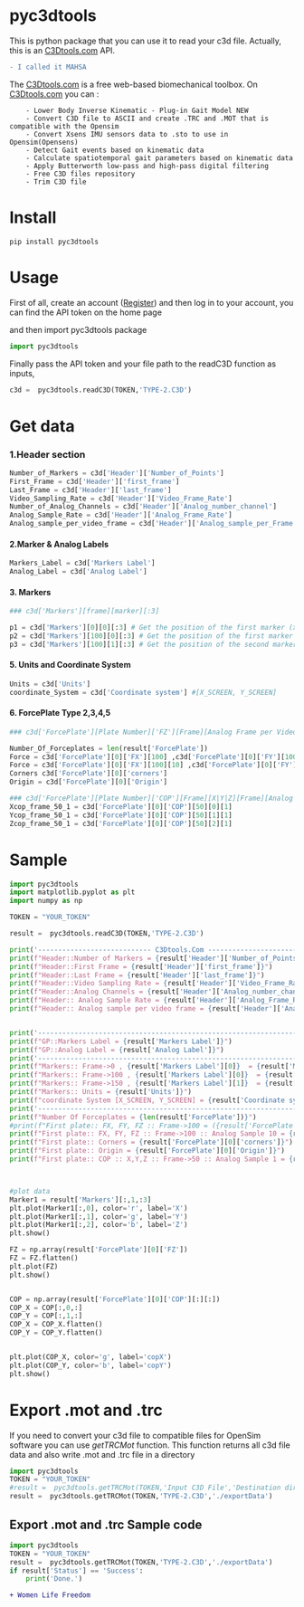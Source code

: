 # pyc3dtools 
This is python package that you can use it to read your c3d file. Actually, this is an [C3Dtools.com](https://c3dtools.com) API. 

```diff
- I called it MAHSA
```
The [C3Dtools.com](https://c3dtools.com) is a free web-based biomechanical toolbox.
On [C3Dtools.com](https://c3dtools.com) you can :

        - Lower Body Inverse Kinematic - Plug-in Gait Model NEW
        - Convert C3D file to ASCII and create .TRC and .MOT that is compatible with the Opensim
        - Convert Xsens IMU sensors data to .sto to use in Opensim(Opensens)
        - Detect Gait events based on kinematic data
        - Calculate spatiotemporal gait parameters based on kinematic data
        - Apply Butterworth low-pass and high-pass digital filtering
        - Free C3D files repository
        - Trim C3D file   


# Install
```
pip install pyc3dtools
```




# Usage
First of all, create an account ([Register](https://c3dtools.com/register)) and then log in to your account, you can find the API token on the home page

and then import pyc3dtools package
```python
import pyc3dtools
```
Finally pass the API token and your file path to the readC3D function as inputs,
```python
c3d =  pyc3dtools.readC3D(TOKEN,'TYPE-2.C3D')
```

# Get data
### 1.Header section
```python
Number_of_Markers = c3d['Header']['Number_of_Points']
First_Frame = c3d['Header']['first_frame']
Last_Frame = c3d['Header']['last_frame']
Video_Sampling_Rate = c3d['Header']['Video_Frame_Rate']
Number_of_Analog_Channels = c3d['Header']['Analog_number_channel']
Analog_Sample_Rate = c3d['Header']['Analog_Frame_Rate']
Analog_sample_per_video_frame = c3d['Header']['Analog_sample_per_Frame']
```
#### 2.Marker & Analog Labels
```python
Markers_Label = c3d['Markers Label']
Analog_Label = c3d['Analog Label']
```

#### 3. Markers

```python
### c3d['Markers'][frame][marker][:3]

p1 = c3d['Markers'][0][0][:3] # Get the position of the first marker (x,y,z) in the first frame 
p2 = c3d['Markers'][100][0][:3] # Get the position of the first marker (x,y,z) in the 100th frame
p3 = c3d['Markers'][100][1][:3] # Get the position of the second marker (x,y,z) in the 100th frame
```
#### 5. Units and Coordinate System

```python
Units = c3d['Units']
coordinate_System = c3d['Coordinate system'] #[X_SCREEN, Y_SCREEN]
```

#### 6. ForcePlate Type 2,3,4,5

```python
### c3d['ForcePlate'][Plate Number]['FZ'][Frame][Analog Frame per Video Frame]

Number_Of_Forceplates = len(result['ForcePlate'])
Force = c3d['ForcePlate'][0]['FX'][100] ,c3d['ForcePlate'][0]['FY'][100],c3d['ForcePlate'][0]['FZ'][100] 
Force = c3d['ForcePlate'][0]['FX'][100][10] ,c3d['ForcePlate'][0]['FY'][100][10],c3d['ForcePlate'][0]['FZ'][100][10] 
Corners c3d['ForcePlate'][0]['corners']
Origin = c3d['ForcePlate'][0]['Origin']

### c3d['ForcePlate'][Plate Number]['COP'][Frame][X|Y|Z][Frame][Analog Frame per Video Frame]
Xcop_frame_50_1 = c3d['ForcePlate'][0]['COP'][50][0][1]
Ycop_frame_50_1 = c3d['ForcePlate'][0]['COP'][50][1][1]
Zcop_frame_50_1 = c3d['ForcePlate'][0]['COP'][50][2][1]
```

# Sample
```python
import pyc3dtools
import matplotlib.pyplot as plt
import numpy as np

TOKEN = "YOUR_TOKEN"

result =  pyc3dtools.readC3D(TOKEN,'TYPE-2.C3D')

print('---------------------------- C3Dtools.Com ----------------------------')
print(f"Header::Number of Markers = {result['Header']['Number_of_Points']}")
print(f"Header::First Frame = {result['Header']['first_frame']}")
print(f"Header::Last Frame = {result['Header']['last_frame']}")
print(f"Header::Video Sampling Rate = {result['Header']['Video_Frame_Rate']}")
print(f"Header::Analog Channels = {result['Header']['Analog_number_channel']}")
print(f"Header:: Analog Sample Rate = {result['Header']['Analog_Frame_Rate']}")
print(f"Header:: Analog sample per video frame = {result['Header']['Analog_sample_per_Frame']}")


print('----------------------------------------------------------------------')
print(f"GP::Markers Label = {result['Markers Label']}")
print(f"GP::Analog Label = {result['Analog Label']}")
print('----------------------------------------------------------------------')
print(f"Markers:: Frame->0 , {result['Markers Label'][0]}  = {result['Markers'][0][0][:3]}")
print(f"Markers:: Frame->100 , {result['Markers Label'][0]}  = {result['Markers'][100][0][:3]}")
print(f"Markers:: Frame->150 , {result['Markers Label'][1]}  = {result['Markers'][150][1][:3]}")
print(f"Markers:: Units = {result['Units']}")
print(f"coordinate System [X_SCREEN, Y_SCREEN] = {result['Coordinate system']}")
print('----------------------------------------------------------------------')
print(f"Number Of Forceplates = {len(result['ForcePlate'])}")
#print(f"First plate:: FX, FY, FZ :: Frame->100 = ({result['ForcePlate'][0]['FX'][100] ,result['ForcePlate'][0]['FY'][100],result['ForcePlate'][0]['FZ'][100] })") # Analog sample per video frame is equal 20 
print(f"First plate:: FX, FY, FZ :: Frame->100 :: Analog Sample 10 = {result['ForcePlate'][0]['FX'][100][10] ,result['ForcePlate'][0]['FY'][100][10],result['ForcePlate'][0]['FZ'][100][10] }") # Analog sample per video frame is equal 20 
print(f"First plate:: Corners = {result['ForcePlate'][0]['corners']}")
print(f"First plate:: Origin = {result['ForcePlate'][0]['Origin']}")
print(f"First plate:: COP :: X,Y,Z :: Frame->50 :: Analog Sample 1 = {result['ForcePlate'][0]['COP'][50][0][1],result['ForcePlate'][0]['COP'][50][1][1],result['ForcePlate'][0]['COP'][50][2][1]}") # Analog sample per video frame is equal 20 



#plot data
Marker1 = result['Markers'][:,1,:3]
plt.plot(Marker1[:,0], color='r', label='X')
plt.plot(Marker1[:,1], color='g', label='Y')
plt.plot(Marker1[:,2], color='b', label='Z')
plt.show()

FZ = np.array(result['ForcePlate'][0]['FZ'])
FZ = FZ.flatten()
plt.plot(FZ)
plt.show()


COP = np.array(result['ForcePlate'][0]['COP'][:][:])
COP_X = COP[:,0,:]
COP_Y = COP[:,1,:]
COP_X = COP_X.flatten()
COP_Y = COP_Y.flatten()


plt.plot(COP_X, color='g', label='copX')
plt.plot(COP_Y, color='b', label='copY')
plt.show()
```


# Export .mot and .trc
If you need to convert your c3d file to compatible files for OpenSim software you can use *getTRCMot* function. This function returns all c3d file data and also write .mot and .trc file in a directory

```python
import pyc3dtools
TOKEN = "YOUR_TOKEN"
#result =  pyc3dtools.getTRCMot(TOKEN,'Input C3D File','Destination directory')
result =  pyc3dtools.getTRCMot(TOKEN,'TYPE-2.C3D','./exportData')
```

## Export .mot and .trc Sample code
```python
import pyc3dtools
TOKEN = "YOUR_TOKEN"
result =  pyc3dtools.getTRCMot(TOKEN,'TYPE-2.C3D','./exportData')
if result['Status'] == 'Success':
    print('Done.')
```




```diff
+ Women Life Freedom
```